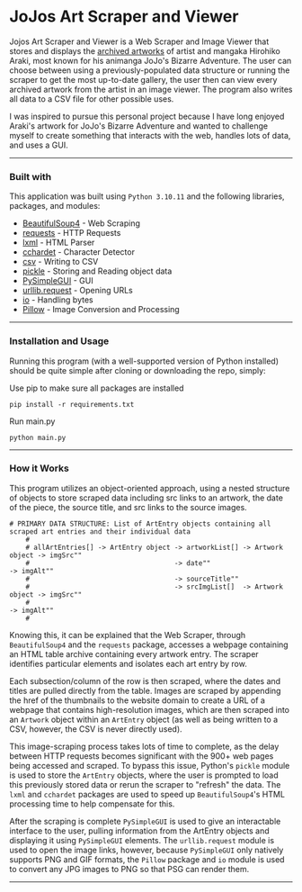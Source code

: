 # JoJos Art Scraper and Viewer

Jojos Art Scraper and Viewer is a Web Scraper and Image Viewer that stores and displays the [archived artworks](https://jojowiki.com/Art_Gallery) of artist and mangaka Hirohiko Araki, most known for his animanga JoJo's Bizarre Adventure. The user can choose between using a previously-populated data structure or running the scraper to get the most up-to-date gallery, the user then can view every archived artwork from the artist in an image viewer. The program also writes all data to a CSV file for other possible uses.

I was inspired to pursue this personal project because I have long enjoyed Araki's artwork for JoJo's Bizarre Adventure and wanted to challenge myself to create something that interacts with the web, handles lots of data, and uses a GUI.

---
### Built with
This application was built using ```Python 3.10.11``` and the following libraries, packages, and modules:
* [BeautifulSoup4](https://pypi.org/project/beautifulsoup4/) - Web Scraping
* [requests](https://pypi.org/project/requests/) - HTTP Requests
* [lxml](https://pypi.org/project/lxml/) - HTML Parser
* [cchardet](https://pypi.org/project/cchardet/) - Character Detector
* [csv](https://docs.python.org/3/library/csv.html) - Writing to CSV
* [pickle](https://docs.python.org/3/library/pickle.html) - Storing and Reading object data
* [PySimpleGUI](https://pypi.org/project/PySimpleGUI/) - GUI
* [urllib.request](https://docs.python.org/3/library/urllib.request.html#module-urllib.request) - Opening URLs
* [io](https://docs.python.org/3/library/io.html) - Handling bytes
* [Pillow](https://pypi.org/project/Pillow/) - Image Conversion and Processing
---
### Installation and Usage
Running this program (with a well-supported version of Python installed) should be quite simple after cloning or downloading the repo, simply:

Use pip to make sure all packages are installed

```pip install -r requirements.txt```

Run main.py

```python main.py```

---

### How it Works

This program utilizes an object-oriented approach, using a nested structure of objects to store scraped data including src links to an artwork, the date of the piece, the source title, and src links to the source images. 

```
# PRIMARY DATA STRUCTURE: List of ArtEntry objects containing all scraped art entries and their individual data
    #
    # allArtEntries[] -> ArtEntry object -> artworkList[] -> Artwork object -> imgSrc"" 
    #                                    -> date""                          -> imgAlt""
    #                                    -> sourceTitle""
    #                                    -> srcImgList[]  -> Artwork object -> imgSrc""
    #                                                                       -> imgAlt""
    #
```

Knowing this, it can be explained that the Web Scraper, through ```BeautifulSoup4``` and the ```requests``` package, accesses a webpage containing an HTML table archive containing every artwork entry. The scraper identifies particular elements and isolates each art entry by row.

Each subsection/column of the row is then scraped, where the dates and titles are pulled directly from the table. Images are scraped by appending the href of the thumbnails to the website domain to create a URL of a webpage that contains high-resolution images, which are then scraped into an ```Artwork``` object within an ```ArtEntry``` object (as well as being written to a CSV, however, the CSV is never directly used). 

This image-scraping process takes lots of time to complete, as the delay between HTTP requests becomes significant with the 900+ web pages being accessed and scraped. To bypass this issue, Python's ```pickle``` module is used to store the ```ArtEntry``` objects, where the user is prompted to load this previously stored data or rerun the scraper to "refresh" the data. The ```lxml``` and ```cchardet``` packages are used to speed up ```BeautifulSoup4```'s HTML processing time to help compensate for this.

After the scraping is complete ```PySimpleGUI``` is used to give an interactable interface to the user, pulling information from the ArtEntry objects and displaying it using ```PySimpleGUI``` elements. The ```urllib.request``` module is used to open the image links, however, because ```PySimpleGUI``` only natively supports PNG and GIF formats, the ```Pillow``` package and ```io``` module is used to convert any JPG images to PNG so that PSG can render them. 

---

